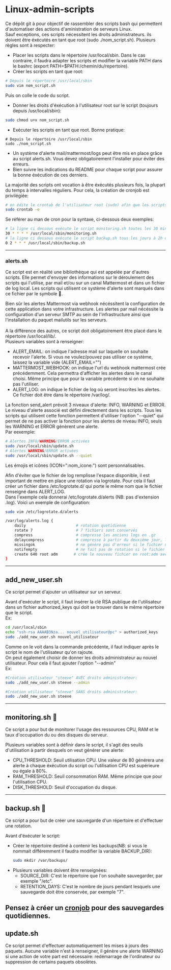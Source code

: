 # Linux-admin-scripts
Ce dépôt git à pour objectif de rassembler des scripts bash qui permettent d'automatiser des actions d'aministration de serveurs Linux.</br>
Sauf exceptions, ces scripts nécessitent les droits administrateurs. ils doivent être éxécutés en tant que root (sudo ./nom_script.sh).
Plusieurs règles sont à respecter:
- Placer les scripts dans le répertoire /usr/local/sbin. Dans le cas contraire, il faudra adapter les scripts et modifier la variable PATH dans le bashrc (export PATH=$PATH:/chemin/du/repertoire).
- Créer les scripts en tant que root:
```bash
# Depuis le répertoire /usr/local/sbin
sudo vim nom_script.sh
  ```
  Puis on colle le code du script.
- Donner les droits d'éxécution à l'utilisateur root sur le script (toujours depuis /usr/local/sbin):
```bash
sudo chmod u+x nom_script.sh
```
- Exécuter les scripts en tant que root. Bonne pratique:
```
# Depuis le répertoire /usr/local/sbin
sudo ./nom_script.sh
```
- Un système d'alerte mail/mattermost/logs peut être mis en place grâce au script alerts.sh. Vous devez obligatoirement l'installer pour éviter des erreurs.
- Bien suivre les indications du README pour chaque script pour assurer la bonne éxécution de ces derniers.

 La majorité des scripts ont vocation à être éxécutés plusieurs fois, la plupart du temps à intervalles réguliers. Pour cela, la création de cronjob est privilégiée:
<a name="cron" />
  ```bash
  # on édite le crontab de l'utilisateur root (sudo) afin que les scripts soient exécutés en tant que root
  sudo crontab -e
  ```
  Se référer au man de cron pour la syntaxe, ci-dessous deux exemples:
  ```bash
  # la ligne ci dessous exécute le script monitoring.sh toutes les 30 minutes, tous les jours.
  30 * * * * /usr/local/sbin/monitoring.sh
  # la ligne ci dessous exécute le script backup.sh tous les jours à 2h du matin.
  0 2 * * * /usr/local/sbin/backup.sh
  ```
---
   
### alerts.sh

Ce script est en réalité une bibliothèque qui est appelée par d'autres scripts. Elle permet d'envoyer des informations sur le déroulement des scripts qui l'utilise, par mail et/ou sur un canal Mattermost et dans un fichier de log local. Les scripts qui utilisent ce système d'alerte sont marqués dans ce fichier par le symbole :email:.

Bien sûr les alertes Mattermost via webhook nécéssitent la configuration de cette application dans votre infrastructure. Les alertes par mail nécéssite la configuration d'un serveur SMTP au sein de l'infrastructure ainsi que l'installation du paquet mailutils sur les serveurs.</br></br>
A la différence des autres, ce script doit obligatoirement être placé dans le répertoire /usr/local/lib/.</br>
Plusieurs variables sont à renseigner:
- ALERT_EMAIL: on indique l'adresse mail sur laquelle on souhaite recevoir l'alerte. Si vous ne voulez/pouvez pas utiliser ce système, laissez la variable vide (ALERT_EMAIL="")
- MATTERMOST_WEBHOOK: on indique l'url du webhook mattermost crée précédemment. Cela permettra d'afficher les alertes dans le canal choisi. Même principe que pour la variable précédente si on ne souhaite pas l'utiliser.
- ALERT_LOG: on indique le fichier de log où seront inscrites les alertes. Ce fichier doit être dans le répertoire /var/log/.

La fonction send_alert prévoit 3 niveaux d'alerte: INFO, WARNING et ERROR. Le niveau d'alerte associé est défini directement dans les scripts. Tous les scripts qui utilisent cette fonction permettent d'utiliser l'option "--quiet" qui permet de ne pas activer la fonction pour les alertes de niveau INFO, seuls les WARNING et ERROR génèrent une alerte.</br>Par eexemple:
```bash
# Alertes INFO/WARNING/ERROR activées
sudo /usr/local/sbin/update.sh
# Alertes WARNING/ERROR activées
sudo /usr/local/sbin/update.sh --quiet
```

Les émojis et icônes (ICON=":nom_icone:") sont personnalisables.</br>

Afin d'éviter que le fichier de log remplisse l'espace disponible, il est important de mettre en place une rotation via logrotate. Pour cela il faut créer un fichier dans /etc/logrotate.d/ qui porte le même nom que le fichier renseigné dans ALERT_LOG.</br>Dans l'exemple cela donnerai /etc/logrotate.d/alerts (NB: pas d'extension .log). Voici un exemple de configuration:
```bash
sudo vim /etc/logrotate.d/alerts
```
```bash
/var/log/alerts.log {
    daily                      # rotation quotidienne
    rotate 7                   # 7 fichiers sont conservés 
    compress                   # compresse les anciens logs en .gz
    delaycompress              # compresse à partir du deuxième jour, le fichier de la veille reste donc lisible/non-compressé
    missingok                  # ne génère pas d'erreur si le fichier n'existe pas
    notifempty                 # ne fait pas de rotation si le fichier est vide
    create 640 root adm       # crée le nouveau fichier en root:adm avec les droits ugo rw-r----- 
}
```
---
## add_new_user.sh

Ce script permet d'ajouter un utilisateur sur un serveur.</br>

Avant d'exécuter le script, il faut insérer la clé RSA publique de l'utilisateur dans un fichier authorized_keys qui doit se trouver dans le même répertoire que le script.
</br>Ex:
```bash
cd /usr/local/sbin
echo "ssh-rsa AAAAB3Nza... nouvel_utilisateur@pc" > authorized_keys
sudo ./add_new_user.sh nouvel_utilisateur
```
Comme on le voit dans la commande précédente, il faut indiquer après le script le nom de l'utilisateur qu'on rajoute.</br>
On peut également choisir de donner les droits administrateur au nouvel utilisateur. Pour cela il faut ajouter l'option "--admin"
</br>Ex:
```bash
#Création utilisateur "steeve" AVEC droits administrateur:
sudo ./add_new_user.sh steeve --admin

#Création utilisateur "steeve" SANS droits administrateur:
sudo ./add_new_user.sh steeve
```
---
## monitoring.sh :email:

Ce script a pour but de monitorer l'usage des ressources CPU, RAM et le taux d'occupation du ou des disques du serveur.

Plusieurs variables sont à définir dans le script, il s'agit des seuils d'utilisation à partir desquels on veut générer une alerte:
  - CPU_THRESHOLD: Seuil utilisation CPU. Une valeur de 80 générera une alerte à chaque éxécution du script ou l'utilisation CPU est supérieure ou égale à 80%.
  - RAM_THRESHOLD: Seuil consommation RAM. Même principe que pour l'utilisation CPU.
  - DISK_THRESHOLD: Seuil d'occupation du disque.
---
## backup.sh :email:

Ce script a pour but de créer une sauvegarde d'un répertoire et d'effectuer une rotation.

Avant d'éxécuter le script:
- Créer le répertoire destiné à contenir les backups(NB: si vous le nommait différemment il faudra modifier la variable BACKUP_DIR):
  ```bash
  sudo mkdir /var/backups/
  ```
- Plusieurs variables doivent être renseignées:
  - SOURCE_DIR: C'est le répertoire que l'on souhaite sauvegarder, par exemple "/etc".
  - RETENTION_DAYS: C'est le nombre de jours pendant lesquels une sauvegarde doit être conservée, par exemple "7".
 
Pensez à créer un [cronjob](#cron) pour des sauvegardes quotidiennes.
---
## update.sh

Ce script permet d'effectuer automatiquement les mises à jours des paquets. Aucune variable n'est à renseigner, il génère une alerte WARNING si une action de votre part est nécessaire: redémarrage de l'ordinateur ou suppression de certains paquets obsolètes.
